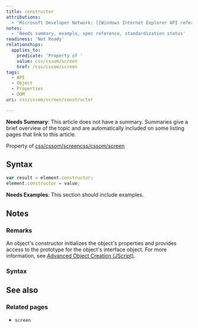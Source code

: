 ```yaml
---
title: constructor
attributions:
  - 'Microsoft Developer Network: [[Windows Internet Explorer API reference](http://msdn.microsoft.com/en-us/library/ie/hh828809%28v=vs.85%29.aspx) Article]'
notes:
  - 'Needs summary, example, spec reference, standardization status'
readiness: 'Not Ready'
relationships:
  applies_to:
    predicate: 'Property of '
    value: css/cssom/screen
    href: /css/cssom/screen
tags:
  - API
  - Object
  - Properties
  - DOM
uri: css/cssom/screen/constructor

---
```

**Needs Summary**: This article does not have a summary. Summaries give a brief overview of the topic and are automatically included on some listing pages that link to this article.

Property of [css/cssom/screen](/css/cssom/screen)[css/cssom/screen](/css/cssom/screen)

## Syntax

``` js
var result = element.constructor;
element.constructor = value;
```

**Needs Examples**: This section should include examples.

## Notes

### Remarks

An object's constructor initializes the object's properties and provides access to the prototype for the object's interface object. For more information, see [Advanced Object Creation (JScript)](http://go.microsoft.com/fwlink/p/?LinkId=243136).

### Syntax

## See also

### Related pages

-   `screen`
